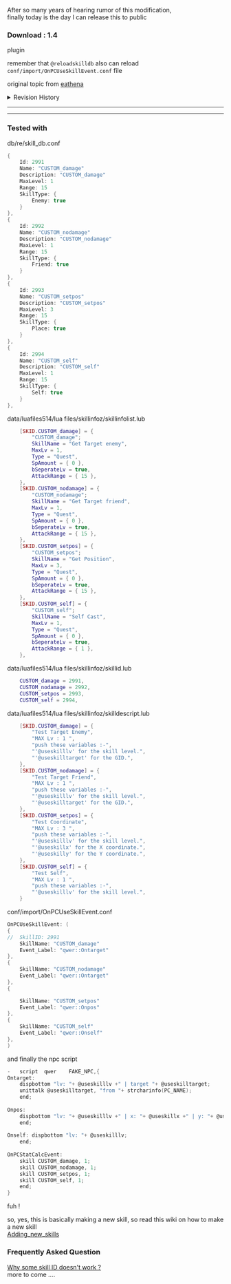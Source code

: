 After so many years of hearing rumor of this modification,  
finally today is the day I can release this to public


### Download : 1.4
plugin

remember that `@reloadskilldb` also can reload `conf/import/OnPCUseSkillEvent.conf` file



original topic from [eathena](https://www.eathena.ws/board/index.php?showtopic=274088)

<details>
<summary>Revision History</summary>

1.0 rush release
plugin

1.1 - plugin
- now @reloadskilldb will also reload OnPCUseSkillEvent file
- added clean_skillevent - credit to Ind's manner system
- add self inf type skill, probably useful for mimic monster skill

1.2 - plugin
- no need to clean too much LOL
- now OnPCUseSkillEvent.conf can use more whitespace
- unsupported inf type will now display which skill ID properly
- fix a bug that inf type friend(16) when cast on self, will spam error message

1.3 - plugin
- update to latest revision
- fix server crash when parse the string in OnPCUseSkillEvent.txt
- help clean the temporary player variable

1.4 - plugin
- remove the 100 array limit by utilize VECTOR
- drop CSV format and use Hercules standard libconfig format

</details>

---
---

### Tested with
db/re/skill_db.conf
```c
{
	Id: 2991
	Name: "CUSTOM_damage"
	Description: "CUSTOM_damage"
	MaxLevel: 1
	Range: 15
	SkillType: {
		Enemy: true
	}
},
{
	Id: 2992
	Name: "CUSTOM_nodamage"
	Description: "CUSTOM_nodamage"
	MaxLevel: 1
	Range: 15
	SkillType: {
		Friend: true
	}
},
{
	Id: 2993
	Name: "CUSTOM_setpos"
	Description: "CUSTOM_setpos"
	MaxLevel: 3
	Range: 15
	SkillType: {
		Place: true
	}
},
{
	Id: 2994
	Name: "CUSTOM_self"
	Description: "CUSTOM_self"
	MaxLevel: 1
	Range: 15
	SkillType: {
		Self: true
	}
}, 
```

data/luafiles514/lua files/skillinfoz/skillinfolist.lub
```lua
	[SKID.CUSTOM_damage] = {
		"CUSTOM_damage";
		SkillName = "Get Target enemy",
		MaxLv = 1,
		Type = "Quest",
		SpAmount = { 0 },
		bSeperateLv = true,
		AttackRange = { 15 },
	},
	[SKID.CUSTOM_nodamage] = {	
		"CUSTOM_nodamage";	
		SkillName = "Get Target friend",
		MaxLv = 1,
		Type = "Quest",
		SpAmount = { 0 },
		bSeperateLv = true,
		AttackRange = { 15 },
	},
	[SKID.CUSTOM_setpos] = {
		"CUSTOM_setpos";		
		SkillName = "Get Position",
		MaxLv = 3,
		Type = "Quest",
		SpAmount = { 0 },
		bSeperateLv = true,
		AttackRange = { 15 },
	},
	[SKID.CUSTOM_self] = {		
		"CUSTOM_self";	
		SkillName = "Self Cast",
		MaxLv = 1,
		Type = "Quest",
		SpAmount = { 0 },
		bSeperateLv = true,
		AttackRange = { 1 },
	},
```

data/luafiles514/lua files/skillinfoz/skillid.lub
```lua
	CUSTOM_damage = 2991,  
	CUSTOM_nodamage = 2992,  
	CUSTOM_setpos = 2993,  
	CUSTOM_self = 2994,
```

data/luafiles514/lua files/skillinfoz/skilldescript.lub
```lua
	[SKID.CUSTOM_damage] = {    
		"Test Target Enemy",
		"MAX Lv : 1 ",
		"push these variables :-",
		"'@useskilllv' for the skill level.",
		"'@useskilltarget' for the GID.",
	},
	[SKID.CUSTOM_nodamage] = {    
		"Test Target Friend",
		"MAX Lv : 1 ",
		"push these variables :-",
		"'@useskilllv' for the skill level.",
		"'@useskilltarget' for the GID.",
	},
	[SKID.CUSTOM_setpos] = {   
		"Test Coordinate",
		"MAX Lv : 3 ",
		"push these variables :-",
		"'@useskilllv' for the skill level.",
		"'@useskillx' for the X coordinate.",
		"'@useskilly' for the Y coordinate.",
	},
	[SKID.CUSTOM_self] = {  
		"Test Self",
		"MAX Lv : 1 ",
		"push these variables :-",
		"'@useskilllv' for the skill level.",
	}
```



conf/import/OnPCUseSkillEvent.conf
```c
OnPCUseSkillEvent: (
{
//	SkillID: 2991
	SkillName: "CUSTOM_damage"
	Event_Label: "qwer::Ontarget"
},
{
	SkillName: "CUSTOM_nodamage"
	Event_Label: "qwer::Ontarget"
},
{

	SkillName: "CUSTOM_setpos"
	Event_Label: "qwer::Onpos"
},
{
	SkillName: "CUSTOM_self"
	Event_Label: "qwer::Onself"
},
)
```

and finally the npc script
```c
-	script	qwer	FAKE_NPC,{
Ontarget:
	dispbottom "lv: "+ @useskilllv +" | target "+ @useskilltarget;
	unittalk @useskilltarget, "from "+ strcharinfo(PC_NAME);
	end;
	
Onpos:	
	dispbottom "lv: "+ @useskilllv +" | x: "+ @useskillx +" | y: "+ @useskilly;
	end;
	
Onself:	dispbottom "lv: "+ @useskilllv;
	end;
	
OnPCStatCalcEvent:	
	skill CUSTOM_damage, 1;
	skill CUSTOM_nodamage, 1;
	skill CUSTOM_setpos, 1;
	skill CUSTOM_self, 1;
	end;
} 
```

fuh !

so, yes, this is basically making a new skill, so read this wiki on how to make a new skill  
[Adding_new_skills](http://herc.ws/wiki/Adding_new_skills)

### Frequently Asked Question
[Why some skill ID doesn't work ?](http://herc.ws/board/topic/4925-help-skills-adding-custom-passive/)  
more to come ....
